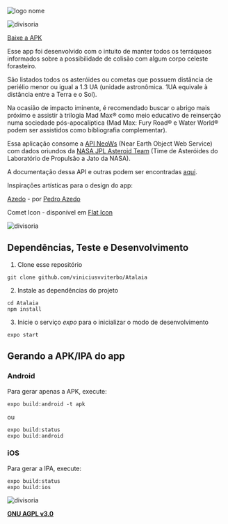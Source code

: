 ![logo nome](https://user-images.githubusercontent.com/24854541/81432755-dd4a0300-9139-11ea-974c-e5457c589024.png)

![divisoria](https://user-images.githubusercontent.com/24854541/81429691-8d1c7200-9134-11ea-82a3-2e4f0eea1211.png)

[Baixe a APK](https://exp-shell-app-assets.s3.us-west-1.amazonaws.com/android/%40viniciusvviterbo/Atalaia-445689019a7b4fd695d67ef4ffb2b265-signed.apk)

Esse app foi desenvolvido com o intuito de manter todos os terráqueos informados sobre a possibilidade de colisão com algum corpo celeste forasteiro.

São listados todos os asteróides ou cometas que possuem distância de periélio menor ou igual a 1.3 UA (unidade astronômica. 1UA equivale à distância entre a Terra e o Sol).

Na ocasião de impacto iminente, é recomendado buscar o abrigo mais próximo e assistir à trilogia Mad Max® como meio educativo de reinserção numa sociedade pós-apocalíptica (Mad Max: Fury Road® e Water World® podem ser assistidos como bibliografia complementar).
            
Essa aplicação consome a [API NeoWs](https://www.neowsapp.com/) (Near Earth Object Web Service) com dados oriundos da [NASA JPL Asteroid Team](https://cneos.jpl.nasa.gov/) (Time de Asteróides do Laboratório de Propulsão a Jato da NASA).

A documentação dessa API e outras podem ser encontradas [aqui](https://api.nasa.gov/).

Inspirações artísticas para o design do app:

[Azedo](https://befonts.com/azedo-font.html) - por [Pedro Azedo](https://befonts.com/designer/pedro-azedo)

Comet Icon - disponível em [Flat Icon](https://www.flaticon.com/authors/flat-icons)

![divisoria](https://user-images.githubusercontent.com/24854541/81429691-8d1c7200-9134-11ea-82a3-2e4f0eea1211.png)

## Dependências, Teste e Desenvolvimento

1. Clone esse repositório
```
git clone github.com/viniciusvviterbo/Atalaia
```
2. Instale as dependências do projeto 
```shell
cd Atalaia
npm install
```
3. Inicie o serviço _expo_ para o inicializar o modo de desenvolvimento
```shell
expo start
```
 
## Gerando a APK/IPA do app

### Android

Para gerar apenas a APK, execute:
```shell
expo build:android -t apk
```
ou
```shell
expo build:status
expo build:android
```

### iOS

Para gerar a IPA, execute:
```shell
expo build:status
expo build:ios
```

![divisoria](https://user-images.githubusercontent.com/24854541/81429691-8d1c7200-9134-11ea-82a3-2e4f0eea1211.png)

**[GNU AGPL v3.0](https://www.gnu.org/licenses/agpl-3.0.html)**
